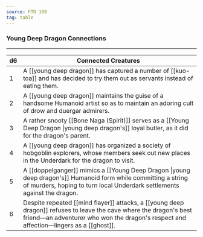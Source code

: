 ```yaml
---
source: FTD 108
tag: table
---
```


### Young Deep Dragon Connections
---
|d6|Connected Creatures|
|----|------------|
|1|A [[young deep dragon]] has captured a number of [[kuo-toa]] and has decided to try them out as servants instead of eating them.|
|2|A [[young deep dragon]] maintains the guise of a handsome Humanoid artist so as to maintain an adoring cult of drow and duergar admirers.|
|3|A rather snooty [[Bone Naga (Spirit)]] serves as a [[Young Deep Dragon \|young deep dragon's]] loyal butler, as it did for the dragon's parent.|
|4|A [[young deep dragon]] has organized a society of hobgoblin explorers, whose members seek out new places in the Underdark for the dragon to visit.|
|5|A [[doppelganger]] mimics a [[Young Deep Dragon \|young deep dragon's]] Humanoid form while committing a string of murders, hoping to turn local Underdark settlements against the dragon.|
|6|Despite repeated [[mind flayer]] attacks, a [[young deep dragon]] refuses to leave the cave where the dragon's best friend—an adventurer who won the dragon's respect and affection—lingers as a [[ghost]].|
